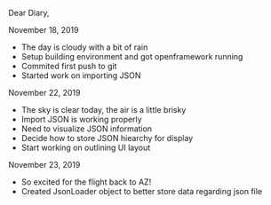 Dear Diary,

November 18, 2019
- The day is cloudy with a bit of rain
- Setup building environment and got openframework running
- Commited first push to git
- Started work on importing JSON

November 22, 2019
- The sky is clear today, the air is a little brisky
- Import JSON is working properly
- Need to visualize JSON information
- Decide how to store JSON hiearchy for display
- Start working on outlining UI layout

November 23, 2019
- So excited for the flight back to AZ!
- Created JsonLoader object to better store data regarding json file
